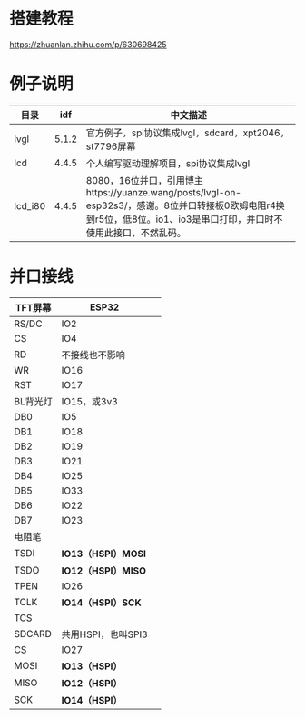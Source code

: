 # 搭建教程

https://zhuanlan.zhihu.com/p/630698425



# 例子说明

| 目录    | idf   | 中文描述                                                     |
| ------- | ----- | ------------------------------------------------------------ |
| lvgl    | 5.1.2 | 官方例子，spi协议集成lvgl，sdcard，xpt2046，st7796屏幕       |
| lcd     | 4.4.5 | 个人编写驱动理解项目，spi协议集成lvgl                        |
| lcd_i80 | 4.4.5 | 8080，16位并口，引用博主https://yuanze.wang/posts/lvgl-on-esp32s3/，感谢。8位并口转接板0欧姆电阻r4换到r5位，低8位。io1、io3是串口打印，并口时不使用此接口，不然乱码。 |



# 并口接线



| TFT屏幕  | ESP32                |      |
| -------- | -------------------- | ---- |
| RS/DC    | IO2                  |      |
| CS       | IO4                  |      |
| RD       | 不接线也不影响       |      |
| WR       | IO16                 |      |
| RST      | IO17                 |      |
| BL背光灯 | IO15，或3v3          |      |
| DB0      | IO5                  |      |
| DB1      | IO18                 |      |
| DB2      | IO19                 |      |
| DB3      | IO21                 |      |
| DB4      | IO25                 |      |
| DB5      | IO33                 |      |
| DB6      | IO22                 |      |
| DB7      | IO23                 |      |
| 电阻笔   |                      |      |
| TSDI     | **IO13（HSPI）MOSI** |      |
| TSDO     | **IO12（HSPI）MISO** |      |
| TPEN     | IO26                 |      |
| TCLK     | **IO14（HSPI）SCK**  |      |
| TCS      |                      |      |
| SDCARD   | 共用HSPI，也叫SPI3   |      |
| CS       | IO27                 |      |
| MOSI     | **IO13（HSPI）**     |      |
| MISO     | **IO12（HSPI）**     |      |
| SCK      | **IO14（HSPI）**     |      |

